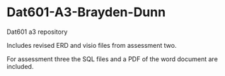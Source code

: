 # Dat601-A3-Brayden-Dunn
Dat601 a3 repository 

Includes revised ERD and visio files from assessment two.

For assessment three the SQL files and a PDF of the word document are included. 
